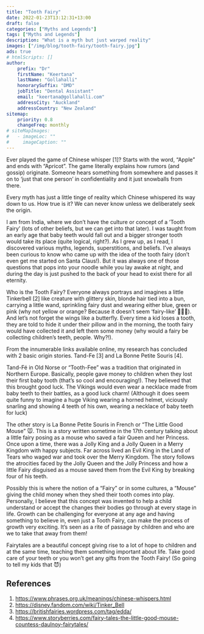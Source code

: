 ```yaml
---
title: "Tooth Fairy"
date: 2022-01-23T13:12:31+13:00
draft: false
categories: ["Myths and Legends"]
tags: ["Myths and Legends"]
description: "What is a myth but just warped reality"
images: ["/img/blog/tooth-fairy/tooth-fairy.jpg"]
ads: true
# htmlScripts: []
author:
    prefix: "Dr"
    firstName: "Keertana"
    lastName: "Gollahalli"
    honorarySuffix: "DMD"
    jobTitle: "Dental Assistant"
    email: "keertana@gollahalli.com"
    addressCity: "Auckland"
    addressCountry: "New Zealand"
sitemap:
    priority: 0.8
    changeFreq: monthly
# siteMapImages:
#   - imageLoc: ""
#     imageCaption: ""
---
```


Ever played the game of Chinese whisper [1]? Starts with the word, “Apple” and ends with “Apricot”. The game literally explains how rumors (and gossip) originate. Someone hears something from somewhere and passes it on to ‘just that one person’ in confidentiality and it just snowballs from there. 

Every myth has just a little tinge of reality which Chinese whispered its way down to us. How true is it? We can never know unless we deliberately seek the origin.

I am from India, where we don’t have the culture or concept of a ‘Tooth Fairy’ (lots of other beliefs, but we can get into that later). I was taught from an early age that baby teeth would fall out and a bigger stronger tooth would take its place (quite logical, right?). As I grew up, as I read, I discovered various myths, legends, superstitions, and beliefs. I’ve always been curious to know who came up with the idea of the tooth fairy (don’t even get me started on Santa Claus!). But it was always one of those questions that pops into your noodle while you lay awake at night, and during the day is just pushed to the back of your head to exist there for all eternity.

Who is the Tooth Fairy? Everyone always portrays and imagines a little Tinkerbell [2] like creature with glittery skin, blonde hair tied into a bun, carrying a little wand, sprinkling fairy dust and wearing either blue, green or pink (why not yellow or orange? Because it doesn’t seem ‘fairy-like’ 🧚🏻‍♀️). And let’s not forget the wings like a butterfly. Every time a kid loses a tooth, they are told to hide it under their pillow and in the morning, the tooth fairy would have collected it and left them some money (why would a fairy be collecting children’s teeth, people. Why?!).

From the innumerable links available online, my research has concluded with 2 basic origin stories. Tand-Fe [3] and La Bonne Petite Souris [4]. 

Tand-Fé in Old Norse or “Tooth-Fee” was a tradition that originated in Northern Europe. Basically, people gave money to children when they lost their first baby tooth (that’s so cool and encouraging!). They believed that this brought good luck. The Vikings would even wear a necklace made from baby teeth to their battles, as a good luck charm! (Although it does seem quite funny to imagine a huge Viking wearing a horned helmet, viciously snarling and showing 4 teeth of his own, wearing a necklace of baby teeth for luck)

The other story is La Bonne Petite Souris in French or “The Little Good Mouse” :mouse:. This is a story written sometime in the 17th century talking about a little fairy posing as a mouse who saved a fair Queen and her Princess. Once upon a time, there was a Jolly King and a Jolly Queen in a Merry Kingdom with happy subjects. Far across lived an Evil King in the Land of Tears who waged war and took over the Merry Kingdom. The story follows the atrocities faced by the Jolly Queen and the Jolly Princess and how a little Fairy disguised as a mouse saved them from the Evil King by breaking four of his teeth. 

Possibly this is where the notion of a “Fairy” or in some cultures, a “Mouse” giving the child money when they shed their tooth comes into play. Personally, I believe that this concept was invented to help a child understand or accept the changes their bodies go through at every stage in life. Growth can be challenging for everyone at any age and having something to believe in, even just a Tooth Fairy, can make the process of growth very exciting. It’s seen as a rite of passage by children and who are we to take that away from them!

Fairytales are a beautiful concept giving rise to a lot of hope to children and at the same time, teaching them something important about life. Take good care of your teeth or you won’t get any gifts from the Tooth Fairy! (So going to tell my kids that :smiling_imp:)

## References

1. https://www.phrases.org.uk/meanings/chinese-whispers.html
2. https://disney.fandom.com/wiki/Tinker_Bell
3. https://britishfairies.wordpress.com/tag/edda/
4. https://www.storyberries.com/fairy-tales-the-little-good-mouse-countess-daulnoy-fairytales/
